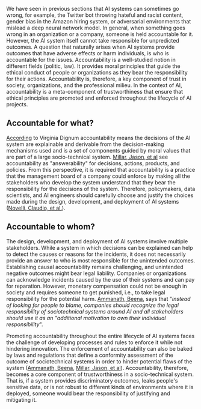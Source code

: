 We have seen in previous sections that AI systems can sometimes go wrong, for example, the Twitter bot throwing hateful and racist content, gender bias in the Amazon hiring system, or adversarial environments that mislead a deep neural network model. In general, when something goes wrong in an organization or a company, someone is held accountable for it. However, the AI system itself cannot take responsible for unpredicted outcomes. A question that naturally arises when AI systems provide outcomes that have adverse effects or harm individuals, is who is accountable for the issues. Accountability is a well-studied notion in different fields (politic, law). It provides moral principles that guide the ethical conduct of people or organizations as they bear the responsibility for their actions. Accountability is, therefore, a key component of trust in society, organizations, and the professional milieu. In the context of AI, accountability is a meta-component of trustworthiness that ensure that ethical principles are promoted and enforced throughout the lifecycle of AI projects. 

## Accountable for what?

[According](https://link.springer.com/book/10.1007/978-3-030-30371-6?trk=public_post_comment-text) to Virginia Dignum accountability means the decisions of the AI system are explainable and derivable from the decision-making mechanisms used and is a set of components guided by moral values that are part of a large socio-technical system. [Millar, Jason, et al](https://cifar.ca/wp-content/uploads/2020/11/g7-accountabilityinai.pdf) see accountability as "answerability" for decisions, actions, products, and policies. From this perspective, it is required that accountability is a practice that the management board of a company could enforce by making all the stakeholders who develop the system understand that they bear the responsibility for the decisions of the system. Therefore, policymakers, data scientists, and AI engineers should carefully choose and justify the choices made during the design, development, and deployment of AI systems ([Novelli, Claudio, et al.](https://link.springer.com/article/10.1007/s00146-023-01635-y)).         

## Accountable to whom?

The design, development, and deployment of AI systems involve multiple stakeholders. While a system in which decisions can be explained can help to detect the causes or reasons for the incidents, it does not necessarily provide an answer to who is most responsible for the unintended outcomes. Establishing causal accountability remains challenging, and unintended negative outcomes might bear legal liability. Companies or organizations can acknowledge incidents caused by the use of their systems and can pay for reparation. However, monetary compensation could not be enough in society and requires someone to get punished, i.e., to take legal responsibility for the potential harm. [Ammanath, Beena](https://books.google.ca/books?hl=fr&lr=&id=dcV6EAAAQBAJ&oi=fnd&pg=PR11&dq=ammanath+2022+trustworthy&ots=nDcLWuXHXo&sig=H3INWtCnDSh_leGj36tmcI7tbKo&redir_esc=y#v=onepage&q=ammanath%202022%20trustworthy&f=false),  says that "*instead of looking for people to blame, companies should recognize the legal responsibility of sociotechnical systems around AI and all stakeholders should use it as an "additional motivation to own their individual responsibility*".   

Promoting accountability throughout the entire lifecycle of AI systems faces the challenge of developing processes and rules to enforce it while not hindering innovation. The enforcement of accountability can also be baked by laws and regulations that define a conformity assessment of the outcome of sociotechnical systems in order to hinder potential flaws of the system ([Ammanath, Beena](https://books.google.ca/books?hl=fr&lr=&id=dcV6EAAAQBAJ&oi=fnd&pg=PR11&dq=ammanath+2022+trustworthy&ots=nDcLWuXHXo&sig=H3INWtCnDSh_leGj36tmcI7tbKo&redir_esc=y#v=onepage&q=ammanath%202022%20trustworthy&f=false), [Millar, Jason, et al](https://cifar.ca/wp-content/uploads/2020/11/g7-accountabilityinai.pdf)). Accountability, therefore, becomes a core component of trustworthiness in a socio-technical system. That is, if a system provides discriminatory outcomes, leaks people's sensitive data, or is not robust to different kinds of environments where it is deployed, someone would bear the responsibility of justifying and mitigating it.     